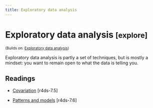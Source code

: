 ```yaml
---
title: Exploratory data analysis
---
```


<!-- Generated automatically from eda-2.yml. Do not edit by hand -->

# Exploratory data analysis <small class='explore'>[explore]</small>
<small>(Builds on: [Exploratory data analysis](eda.md))</small>

Exploratory data analysis is partly a set of techniques, but is mostly a
mindset: you want to remain open to what the data is telling you.

## Readings

  * [Covariation](http://r4ds.had.co.nz/exploratory-data-analysis.html#covariation) [r4ds-7.5]

  * [Patterns and models](http://r4ds.had.co.nz/exploratory-data-analysis.html#patterns-and-models) [r4ds-7.6]


